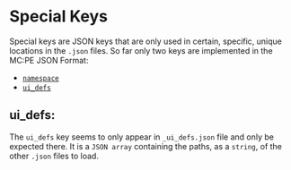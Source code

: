 # Special Keys

Special keys are JSON keys that are only used in certain, specific, unique locations in the `.json` files.
So far only two keys are implemented in the MC:PE JSON Format:
- [`namespace`](json_key_namespace#Namespace)
- [`ui_defs`](#ui-defs)

## ui_defs:
The `ui_defs` key seems to only appear in `_ui_defs.json` file and only be expected there.
It is a `JSON array` containing the paths, as a `string`, of the other `.json` files to load.
